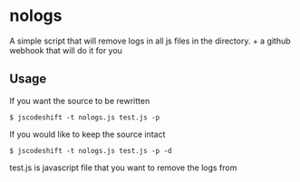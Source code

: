 # nologs
A simple script that will remove logs in all js files in the directory. + a github webhook that will do it for you

## Usage
If you want the source to be rewritten
```
$ jscodeshift -t nologs.js test.js -p
```

If you would like to keep the source intact
```
$ jscodeshift -t nologs.js test.js -p -d
```

test.js is javascript file that you want to remove the logs from
